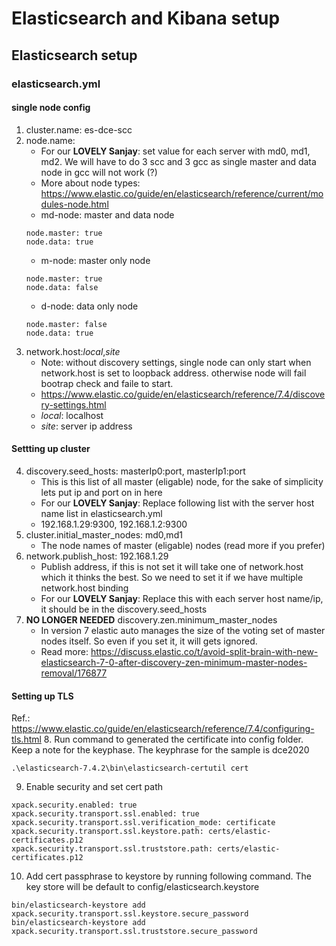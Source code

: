 # Elasticsearch and Kibana setup
## Elasticsearch setup
### elasticsearch.yml
#### single node config
1. cluster.name: es-dce-scc
2. node.name:
    - For our **LOVELY Sanjay**: set value for each server with md0, md1, md2. We will have to do 3 scc and 3 gcc as single master and data node in gcc will not work (?)
    - More about node types: https://www.elastic.co/guide/en/elasticsearch/reference/current/modules-node.html
    - md-node: master and data node
    ````
    node.master: true
    node.data: true
    ````
    - m-node: master only node
    ````
    node.master: true
    node.data: false
    ````
    - d-node: data only node
    ````
    node.master: false
    node.data: true
    ````
3. network.host:_local_,_site_
    - Note: without discovery settings, single node can only start when network.host is set to loopback address. 
    otherwise node will fail bootrap check and faile to start.
    - https://www.elastic.co/guide/en/elasticsearch/reference/7.4/discovery-settings.html
    - _local_: localhost
    - _site_: server ip address
#### Settting up cluster
4. discovery.seed_hosts: masterIp0:port, masterIp1:port
    - This is this list of all master (eligable) node, for the sake of simplicity lets put ip and port on in here
    - For our **LOVELY Sanjay**: Replace following list with the server host name list in elasticsearch.yml
    - 192.168.1.29:9300, 192.168.1.2:9300
5. cluster.initial_master_nodes: md0,md1
    - The node names of master (eligable) nodes (read more if you prefer)
6. network.publish_host: 192.168.1.29
    - Publish address, if this is not set it will take one of network.host which it thinks the best. So we need to set it if we have multiple network.host binding
    - For our **LOVELY Sanjay**: Replace this with each server host name/ip, it should be in the discovery.seed_hosts
7. **NO LONGER NEEDED** discovery.zen.minimum_master_nodes
    - In version 7 elastic auto manages the size of the voting set of master nodes itself. So even if you set it, it will gets ignored.
    - Read more: https://discuss.elastic.co/t/avoid-split-brain-with-new-elasticsearch-7-0-after-discovery-zen-minimum-master-nodes-removal/176877
#### Setting up TLS
Ref.: https://www.elastic.co/guide/en/elasticsearch/reference/7.4/configuring-tls.html
8. Run command to generated the certificate into config folder. Keep a note for the keyphase. The keyphrase for the sample is dce2020
````
.\elasticsearch-7.4.2\bin\elasticsearch-certutil cert
````
9. Enable security and set cert path
````
xpack.security.enabled: true
xpack.security.transport.ssl.enabled: true
xpack.security.transport.ssl.verification_mode: certificate 
xpack.security.transport.ssl.keystore.path: certs/elastic-certificates.p12 
xpack.security.transport.ssl.truststore.path: certs/elastic-certificates.p12 
````
10. Add cert passphrase to keystore by running following command. The key store will be default to config/elasticsearch.keystore
````
bin/elasticsearch-keystore add xpack.security.transport.ssl.keystore.secure_password
bin/elasticsearch-keystore add xpack.security.transport.ssl.truststore.secure_password
````